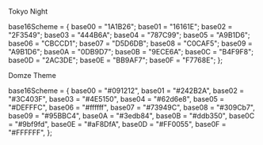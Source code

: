 Tokyo Night

base16Scheme = {
      base00 = "1A1B26";
      base01 = "16161E";
      base02 = "2F3549";
      base03 = "444B6A";
      base04 = "787C99";
      base05 = "A9B1D6";
      base06 = "CBCCD1";
      base07 = "D5D6DB";
      base08 = "C0CAF5";
      base09 = "A9B1D6";
      base0A = "0DB9D7";
      base0B = "9ECE6A";
      base0C = "B4F9F8";
      base0D = "2AC3DE";
      base0E = "BB9AF7";
      base0F = "F7768E";
};


Domze Theme

base16Scheme = {
  base00 = "#091212",
  base01 = "#242B2A",
  base02 = "#3C403F",
  base03 = "#4E5150",
  base04 = "#62d6e8",
  base05 = "#DEFFFC",
  base06 = "#ffffff",
  base07 = "#73949C",
  base08 = "#309Cb7",
  base09 = "#95BBC4",
  base0A = "#3edb84",
  base0B = "#ddb350",
  base0C = "#9bf9fd",
  base0E = "#aF8DfA",
  base0D = "#FF0055",
  base0F = "#FFFFFF",
};
